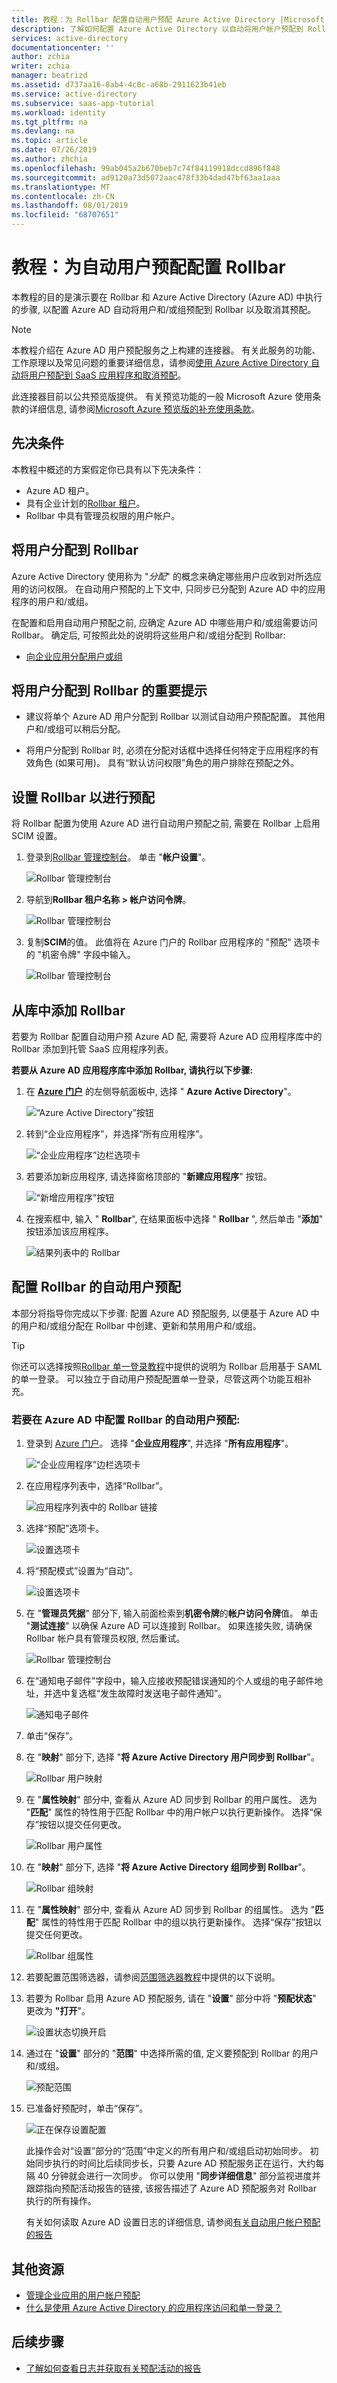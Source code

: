 ```yaml
---
title: 教程：为 Rollbar 配置自动用户预配 Azure Active Directory |Microsoft Docs
description: 了解如何配置 Azure Active Directory 以自动将用户帐户预配到 Rollbar 以及取消其预配。
services: active-directory
documentationcenter: ''
author: zchia
writer: zchia
manager: beatrizd
ms.assetid: d737aa16-8ab4-4c0c-a68b-2911623b41eb
ms.service: active-directory
ms.subservice: saas-app-tutorial
ms.workload: identity
ms.tgt_pltfrm: na
ms.devlang: na
ms.topic: article
ms.date: 07/26/2019
ms.author: zhchia
ms.openlocfilehash: 99ab045a2b670beb7c74f84119918dccd896f848
ms.sourcegitcommit: ad9120a73d5072aac478f33b4dad47bf63aa1aaa
ms.translationtype: MT
ms.contentlocale: zh-CN
ms.lasthandoff: 08/01/2019
ms.locfileid: "68707651"
---
```

# <a name="tutorial-configure-rollbar-for-automatic-user-provisioning"></a>教程：为自动用户预配配置 Rollbar

本教程的目的是演示要在 Rollbar 和 Azure Active Directory (Azure AD) 中执行的步骤, 以配置 Azure AD 自动将用户和/或组预配到 Rollbar 以及取消其预配。

> [!NOTE]
> 本教程介绍在 Azure AD 用户预配服务之上构建的连接器。 有关此服务的功能、工作原理以及常见问题的重要详细信息，请参阅[使用 Azure Active Directory 自动将用户预配到 SaaS 应用程序和取消预配](../manage-apps/user-provisioning.md)。
>
> 此连接器目前以公共预览版提供。 有关预览功能的一般 Microsoft Azure 使用条款的详细信息, 请参阅[Microsoft Azure 预览版的补充使用条款](https://azure.microsoft.com/support/legal/preview-supplemental-terms/)。

## <a name="prerequisites"></a>先决条件

本教程中概述的方案假定你已具有以下先决条件：

* Azure AD 租户。
* 具有企业计划的[Rollbar 租户](https://rollbar.com/pricing/)。
* Rollbar 中具有管理员权限的用户帐户。

## <a name="assigning-users-to-rollbar"></a>将用户分配到 Rollbar

Azure Active Directory 使用称为 "*分配*" 的概念来确定哪些用户应收到对所选应用的访问权限。 在自动用户预配的上下文中, 只同步已分配到 Azure AD 中的应用程序的用户和/或组。

在配置和启用自动用户预配之前, 应确定 Azure AD 中哪些用户和/或组需要访问 Rollbar。 确定后, 可按照此处的说明将这些用户和/或组分配到 Rollbar:
* [向企业应用分配用户或组](../manage-apps/assign-user-or-group-access-portal.md)

## <a name="important-tips-for-assigning-users-to-rollbar"></a>将用户分配到 Rollbar 的重要提示

* 建议将单个 Azure AD 用户分配到 Rollbar 以测试自动用户预配配置。 其他用户和/或组可以稍后分配。

* 将用户分配到 Rollbar 时, 必须在分配对话框中选择任何特定于应用程序的有效角色 (如果可用)。 具有“默认访问权限”角色的用户排除在预配之外。

## <a name="setup-rollbar-for-provisioning"></a>设置 Rollbar 以进行预配

将 Rollbar 配置为使用 Azure AD 进行自动用户预配之前, 需要在 Rollbar 上启用 SCIM 设置。

1. 登录到[Rollbar 管理控制台](https://rollbar.com/login/)。 单击 "**帐户设置**"。

    ![Rollbar 管理控制台](media/rollbar-provisioning-tutorial/image00.png)

2. 导航到**Rollbar 租户名称 > 帐户访问令牌**。

    ![Rollbar 管理控制台](media/rollbar-provisioning-tutorial/account.png)

3. 复制**SCIM**的值。 此值将在 Azure 门户的 Rollbar 应用程序的 "预配" 选项卡的 "机密令牌" 字段中输入。

    ![Rollbar 管理控制台](media/rollbar-provisioning-tutorial/scim.png)

## <a name="add-rollbar-from-the-gallery"></a>从库中添加 Rollbar

若要为 Rollbar 配置自动用户预 Azure AD 配, 需要将 Azure AD 应用程序库中的 Rollbar 添加到托管 SaaS 应用程序列表。

**若要从 Azure AD 应用程序库中添加 Rollbar, 请执行以下步骤:**

1. 在 **[Azure 门户](https://portal.azure.com)** 的左侧导航面板中, 选择 " **Azure Active Directory**"。

    ![“Azure Active Directory”按钮](common/select-azuread.png)

2. 转到“企业应用程序”，并选择“所有应用程序”。

    ![“企业应用程序”边栏选项卡](common/enterprise-applications.png)

3. 若要添加新应用程序, 请选择窗格顶部的 "**新建应用程序**" 按钮。

    ![“新增应用程序”按钮](common/add-new-app.png)

4. 在搜索框中, 输入 " **Rollbar**", 在结果面板中选择 " **Rollbar** ", 然后单击 "**添加**" 按钮添加该应用程序。

    ![结果列表中的 Rollbar](common/search-new-app.png)

## <a name="configuring-automatic-user-provisioning-to-rollbar"></a>配置 Rollbar 的自动用户预配 

本部分将指导你完成以下步骤: 配置 Azure AD 预配服务, 以便基于 Azure AD 中的用户和/或组分配在 Rollbar 中创建、更新和禁用用户和/或组。

> [!TIP]
> 你还可以选择按照[Rollbar 单一登录教程](rollbar-tutorial.md)中提供的说明为 Rollbar 启用基于 SAML 的单一登录。 可以独立于自动用户预配配置单一登录，尽管这两个功能互相补充。

### <a name="to-configure-automatic-user-provisioning-for-rollbar-in-azure-ad"></a>若要在 Azure AD 中配置 Rollbar 的自动用户预配:

1. 登录到 [Azure 门户](https://portal.azure.com)。 选择 "**企业应用程序**", 并选择 "**所有应用程序**"。

    ![“企业应用程序”边栏选项卡](common/enterprise-applications.png)

2. 在应用程序列表中，选择“Rollbar”。

    ![应用程序列表中的 Rollbar 链接](common/all-applications.png)

3. 选择“预配”选项卡。

    ![设置选项卡](common/provisioning.png)

4. 将“预配模式”设置为“自动”。

    ![设置选项卡](common/provisioning-automatic.png)

5. 在 "**管理员凭据**" 部分下, 输入前面检索到**机密令牌**的**帐户访问令牌**值。 单击 "**测试连接**" 以确保 Azure AD 可以连接到 Rollbar。 如果连接失败, 请确保 Rollbar 帐户具有管理员权限, 然后重试。

    ![Rollbar 管理控制台](media/rollbar-provisioning-tutorial/admin.png)

6. 在“通知电子邮件”字段中，输入应接收预配错误通知的个人或组的电子邮件地址，并选中复选框“发生故障时发送电子邮件通知”。

    ![通知电子邮件](common/provisioning-notification-email.png)

7. 单击“保存”。

8. 在 "**映射**" 部分下, 选择 "**将 Azure Active Directory 用户同步到 Rollbar**"。

    ![Rollbar 用户映射](media/rollbar-provisioning-tutorial/usermapping.png)

9. 在 "**属性映射**" 部分中, 查看从 Azure AD 同步到 Rollbar 的用户属性。 选为 "**匹配**" 属性的特性用于匹配 Rollbar 中的用户帐户以执行更新操作。 选择“保存”按钮以提交任何更改。

    ![Rollbar 用户属性](media/rollbar-provisioning-tutorial/userattribute.png)

10. 在 "**映射**" 部分下, 选择 "**将 Azure Active Directory 组同步到 Rollbar**"。

    ![Rollbar 组映射](media/rollbar-provisioning-tutorial/groupmapping.png)

11. 在 "**属性映射**" 部分中, 查看从 Azure AD 同步到 Rollbar 的组属性。 选为 "**匹配**" 属性的特性用于匹配 Rollbar 中的组以执行更新操作。 选择“保存”按钮以提交任何更改。

    ![Rollbar 组属性](media/rollbar-provisioning-tutorial/groupattribute.png)

12. 若要配置范围筛选器，请参阅[范围筛选器教程](../manage-apps/define-conditional-rules-for-provisioning-user-accounts.md)中提供的以下说明。

13. 若要为 Rollbar 启用 Azure AD 预配服务, 请在 "**设置**" 部分中将 "**预配状态**" 更改为 **"打开**"。

    ![设置状态切换开启](common/provisioning-toggle-on.png)

14. 通过在 "**设置**" 部分的 "**范围**" 中选择所需的值, 定义要预配到 Rollbar 的用户和/或组。

    ![预配范围](common/provisioning-scope.png)

15. 已准备好预配时，单击“保存”。

    ![正在保存设置配置](common/provisioning-configuration-save.png)

    此操作会对“设置”部分的“范围”中定义的所有用户和/或组启动初始同步。 初始同步执行的时间比后续同步长，只要 Azure AD 预配服务正在运行，大约每隔 40 分钟就会进行一次同步。 你可以使用 "**同步详细信息**" 部分监视进度并跟踪指向预配活动报告的链接, 该报告描述了 Azure AD 预配服务对 Rollbar 执行的所有操作。

    有关如何读取 Azure AD 设置日志的详细信息, 请参阅[有关自动用户帐户预配的报告](../manage-apps/check-status-user-account-provisioning.md)
    
## <a name="additional-resources"></a>其他资源

* [管理企业应用的用户帐户预配](../manage-apps/configure-automatic-user-provisioning-portal.md)
* [什么是使用 Azure Active Directory 的应用程序访问和单一登录？](../manage-apps/what-is-single-sign-on.md)

## <a name="next-steps"></a>后续步骤

* [了解如何查看日志并获取有关预配活动的报告](../manage-apps/check-status-user-account-provisioning.md)
